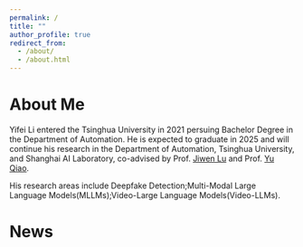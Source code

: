 ```yaml
---
permalink: /
title: ""
author_profile: true
redirect_from: 
  - /about/
  - /about.html
---
```


About Me
======
Yifei Li entered the Tsinghua University in 2021 persuing Bachelor Degree in the Department of Automation. He is expected to graduate in 2025
and will continue his research in the Department of Automation, Tsinghua University, and Shanghai AI Laboratory, co-advised by Prof. [Jiwen Lu](https://ivg.au.tsinghua.edu.cn/Jiwen_Lu/) and Prof. [Yu Qiao](https://mmlab.siat.ac.cn/yuqiao).

His research areas include Deepfake Detection;Multi-Modal Large Language Models(MLLMs);Video-Large Language Models(Video-LLMs). 

News
======